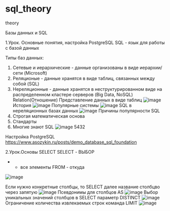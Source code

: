 # sql_theory
theory

Базы данных и SQL

1.Урок. Основные понятия, настройка PostgreSQL
SQL - язык для работы с базой данных

Типы баз данных:
1. Сетевые и иерархические - данные организованы в виде иерархии/сети (Microsoft)
2. Реляционые - данные хранятся в виде таблиц, связанных между собой (SQL)
3. Нереляционные - данные хранятся в неструктурированном виде на распределенном кластере серверов (Big Data, NoSQL)
Relation(Отношение)
Представление данных в виде таблиц 
![image](https://user-images.githubusercontent.com/84245620/160932282-1b5b3813-4153-4cbf-a808-7237cbd6fd8a.png)
История
![image](https://user-images.githubusercontent.com/84245620/160932457-0d0e52dc-9f4e-4532-8797-7221416b2cce.png)
Популярные системы
![image](https://user-images.githubusercontent.com/84245620/160932691-9175454a-b727-4134-860b-9e30283e518a.png)
SQL в нереляционных базах данных
![image](https://user-images.githubusercontent.com/84245620/160932775-34915367-9bf8-4497-acfe-1287b4e040bc.png)
Причины популярности SQL
1. Строгая математическая основа
2. Стандарты
3. Многие знают SQL
![image](https://user-images.githubusercontent.com/84245620/160932821-720059e5-0d22-40b4-abde-ae4695fc1a18.png)
5432

Настройка PostgreSQL
https://www.asozykin.ru/posts/demo_database_sql_foundation

2.Урок.Основы SELECT
SELECT - ВЫБОР 
* - все элементы
FROM - откуда

![image](https://user-images.githubusercontent.com/84245620/161017566-a41bdb19-aaab-401b-9717-b143ba6f6fc9.png)

Если нужно конкретные столбцы, то 
SELECT далее название столбцво через запятую
![image](https://user-images.githubusercontent.com/84245620/161017752-a1920e89-a8e6-47e0-9c03-a45fe0843436.png)
Псевдонимы для столбцов
AS
![image](https://user-images.githubusercontent.com/84245620/161018209-b9b5eb8e-0c02-4d89-8542-c49ca1d1f95e.png)
Выбор уникальных значений столбцов в SELECT
параметр DISTINCT
![image](https://user-images.githubusercontent.com/84245620/161018417-f45327d1-a27d-4f6e-b1e3-010e8c3eec17.png)
Ограничение количества извлекаемых строк
команда LIMIT
![image](https://user-images.githubusercontent.com/84245620/161018865-6228dbd8-4958-4b2b-a74e-bfe86bf989e6.png)

  


